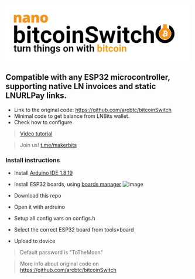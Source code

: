 
<img style="max-width:100%;" src="https://github.com/BitMaker-hub/nanoBitcoinSwitch/blob/master/Recursos/nanoBitcoinSwitch.jpg">

## Compatible with any ESP32 microcontroller, supporting native LN invoices and static LNURLPay links.
- Link to the original code: https://github.com/arcbtc/bitcoinSwitch
- Minimal code to get balance from LNBits wallet.
- Check how to configure

> <a href="https://youtu.be/FeoIwTjv3YM">Video tutorial</a>

> Join us! <a href="https://t.me/makerbits">t.me/makerbits</a>

### Install instructions
- Install <a href="https://www.arduino.cc/en/software">Arduino IDE 1.8.19</a>
- Install ESP32 boards, using <a href="https://docs.espressif.com/projects/arduino-esp32/en/latest/installing.html#installing-using-boards-manager">boards manager</a>
![image](https://user-images.githubusercontent.com/33088785/161862832-1269a12e-16ce-427c-9a92-df3ee573a1fb.png)

- Download this repo
- Open it with ardruino
- Setup all config vars on configs.h
- Select the correct ESP32 board from tools>board
- Upload to device

> Default password is "ToTheMoon"

> More info about original code on https://github.com/arcbtc/bitcoinSwitch
